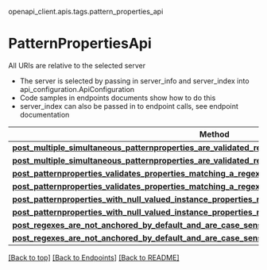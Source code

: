 <a name="top"></a>
openapi_client.apis.tags.pattern_properties_api
# PatternPropertiesApi

All URIs are relative to the selected server
- The server is selected by passing in server_info and server_index into api_configuration.ApiConfiguration
- Code samples in endpoints documents show how to do this
- server_index can also be passed in to endpoint calls, see endpoint documentation

Method | Description
------ | -------------
[**post_multiple_simultaneous_patternproperties_are_validated_request_body**](../../paths/request_body_post_multiple_simultaneous_patternproperties_are_validated_request_body/post.md) | 
[**post_multiple_simultaneous_patternproperties_are_validated_response_body_for_content_types**](../../paths/response_body_post_multiple_simultaneous_patternproperties_are_validated_response_body_for_content_types/post.md) | 
[**post_patternproperties_validates_properties_matching_a_regex_request_body**](../../paths/request_body_post_patternproperties_validates_properties_matching_a_regex_request_body/post.md) | 
[**post_patternproperties_validates_properties_matching_a_regex_response_body_for_content_types**](../../paths/response_body_post_patternproperties_validates_properties_matching_a_regex_response_body_for_content_types/post.md) | 
[**post_patternproperties_with_null_valued_instance_properties_request_body**](../../paths/request_body_post_patternproperties_with_null_valued_instance_properties_request_body/post.md) | 
[**post_patternproperties_with_null_valued_instance_properties_response_body_for_content_types**](../../paths/response_body_post_patternproperties_with_null_valued_instance_properties_response_body_for_content_types/post.md) | 
[**post_regexes_are_not_anchored_by_default_and_are_case_sensitive_request_body**](../../paths/request_body_post_regexes_are_not_anchored_by_default_and_are_case_sensitive_request_body/post.md) | 
[**post_regexes_are_not_anchored_by_default_and_are_case_sensitive_response_body_for_content_types**](../../paths/response_body_post_regexes_are_not_anchored_by_default_and_are_case_sensitive_response_body_for_content_types/post.md) | 

[[Back to top]](#top) [[Back to Endpoints]](../../../README.md#Endpoints) [[Back to README]](../../../README.md)
